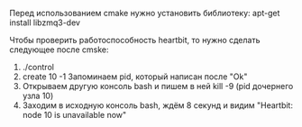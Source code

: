 Перед использованием cmake нужно установить библиотеку:
apt-get install libzmq3-dev

Чтобы проверить работоспособность heartbit, то нужно сделать следующее после cmske:
1. ./control
2. create 10 -1
Запоминаем pid, который написан после "Ok"
3. Открываем другую консоль bash и пишем в ней kill -9 (pid дочернего узла 10)
4. Заходим в исходную консоль bash, ждём 8 секунд и видим "Heartbit: node 10 is unavailable now"